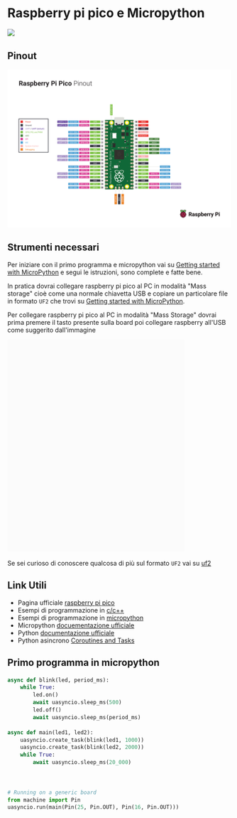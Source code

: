 # Raspberry pi pico e Micropython

![](./images/raspberry-preview.jpg)

## Pinout

![](./images/raspberry-pinout.png)


## Strumenti necessari

Per iniziare con il primo programma e micropython vai su [Getting started with MicroPython](https://www.raspberrypi.org/documentation/pico/getting-started/) e segui le istruzioni, sono complete e fatte bene. 

In pratica dovrai collegare raspberry pi pico al PC in modalità "Mass storage" cioè come una normale chiavetta USB e copiare un particolare file in formato `UF2` che trovi su [Getting started with MicroPython](https://www.raspberrypi.org/documentation/pico/getting-started/).

Per collegare raspberry pi pico al PC in modalità "Mass Storage" dovrai prima premere il tasto presente sulla board poi collegare raspberry all'USB come suggerito dall'immagine

<img src="./images/MicroPython-FINAL.webp" alt="" width="400">

Se sei curioso di conoscere qualcosa di più sul formato `UF2` vai su [uf2](https://github.com/microsoft/uf2)

## Link Utili

- Pagina ufficiale [raspberry pi pico](https://www.raspberrypi.org/documentation/pico/getting-started/)
- Esempi di programmazione in [c/c++](https://github.com/raspberrypi/pico-examples)
- Esempi di programmazione in [micropython](https://github.com/raspberrypi/pico-micropython-examples)
- Micropython [docuementazione ufficiale](https://docs.micropython.org/en/latest/library/index.html)
- Python [documentazione ufficiale](https://docs.python.org/3/library/)
- Python asincrono [Coroutines and Tasks](https://docs.python.org/3/library/asyncio-task.html)

## Primo programma in micropython

```python
async def blink(led, period_ms):
    while True:
        led.on()
        await uasyncio.sleep_ms(500)
        led.off()
        await uasyncio.sleep_ms(period_ms)

async def main(led1, led2):
    uasyncio.create_task(blink(led1, 1000))
    uasyncio.create_task(blink(led2, 2000))
    while True:
        await uasyncio.sleep_ms(20_000)



# Running on a generic board
from machine import Pin
uasyncio.run(main(Pin(25, Pin.OUT), Pin(16, Pin.OUT)))
```